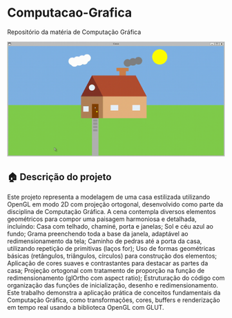 # Computacao-Grafica
Repositório da matéria de Computação Gráfica

![Animação da casinha](./assets/4txb2t1.gif)

## 🏠 Descrição do projeto
Este projeto representa a modelagem de uma casa estilizada utilizando OpenGL em modo 2D com projeção ortogonal, desenvolvido como parte da disciplina de Computação Gráfica. A cena contempla diversos elementos geométricos para compor uma paisagem harmoniosa e detalhada, incluindo:
Casa com telhado, chaminé, porta e janelas;
Sol e céu azul ao fundo;
Grama preenchendo toda a base da janela, adaptável ao redimensionamento da tela;
Caminho de pedras até a porta da casa, utilizando repetição de primitivas (laços for);
Uso de formas geométricas básicas (retângulos, triângulos, círculos) para construção dos elementos;
Aplicação de cores suaves e contrastantes para destacar as partes da casa;
Projeção ortogonal com tratamento de proporção na função de redimensionamento (glOrtho com aspect ratio);
Estruturação do código com organização das funções de inicialização, desenho e redimensionamento.
Este trabalho demonstra a aplicação prática de conceitos fundamentais da Computação Gráfica, como transformações, cores, buffers e renderização em tempo real usando a biblioteca OpenGL com GLUT.